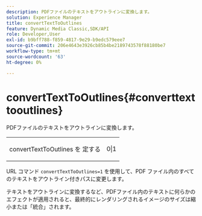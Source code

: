 ```yaml
---
description: PDFファイルのテキストをアウトラインに変換します。
solution: Experience Manager
title: convertTextToOutlines
feature: Dynamic Media Classic,SDK/API
role: Developer,User
exl-id: b9bff788-f859-4817-9e29-b9edc579eee7
source-git-commit: 206e4643e3926cb85b4be2189743578f88180be7
workflow-type: tm+mt
source-wordcount: '63'
ht-degree: 0%

---
```


# convertTextToOutlines{#converttexttooutlines}

PDFファイルのテキストをアウトラインに変換します。

<table id="simpletable_FDE0D8786BC747AF87A336452500E695"> 
 <tr class="strow"> 
  <td class="stentry"> <p>convertTextToOutlines を <span class="codeph"> 定する </span> </p> </td> 
  <td class="stentry"> <p>0|1 </p></td> 
 </tr> 
</table>

URL コマンド `convertTextToOutlines=1` を使用して、PDF ファイル内のすべてのテキストをアウトライン付きパスに変更します。

テキストをアウトラインに変換するなど、PDFファイル内のテキストに何らかのエフェクトが適用されると、最終的にレンダリングされるイメージのサイズは縮小または「統合」されます。
